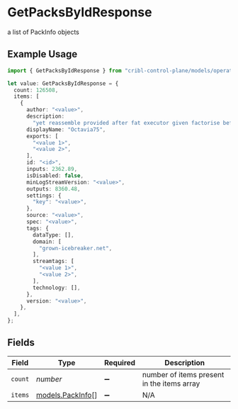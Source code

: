 # GetPacksByIdResponse

a list of PackInfo objects

## Example Usage

```typescript
import { GetPacksByIdResponse } from "cribl-control-plane/models/operations";

let value: GetPacksByIdResponse = {
  count: 126508,
  items: [
    {
      author: "<value>",
      description:
        "yet reassemble provided after fat executor given factorise before",
      displayName: "Octavia75",
      exports: [
        "<value 1>",
        "<value 2>",
      ],
      id: "<id>",
      inputs: 2362.89,
      isDisabled: false,
      minLogStreamVersion: "<value>",
      outputs: 8360.48,
      settings: {
        "key": "<value>",
      },
      source: "<value>",
      spec: "<value>",
      tags: {
        dataType: [],
        domain: [
          "grown-icebreaker.net",
        ],
        streamtags: [
          "<value 1>",
          "<value 2>",
        ],
        technology: [],
      },
      version: "<value>",
    },
  ],
};
```

## Fields

| Field                                         | Type                                          | Required                                      | Description                                   |
| --------------------------------------------- | --------------------------------------------- | --------------------------------------------- | --------------------------------------------- |
| `count`                                       | *number*                                      | :heavy_minus_sign:                            | number of items present in the items array    |
| `items`                                       | [models.PackInfo](../../models/packinfo.md)[] | :heavy_minus_sign:                            | N/A                                           |